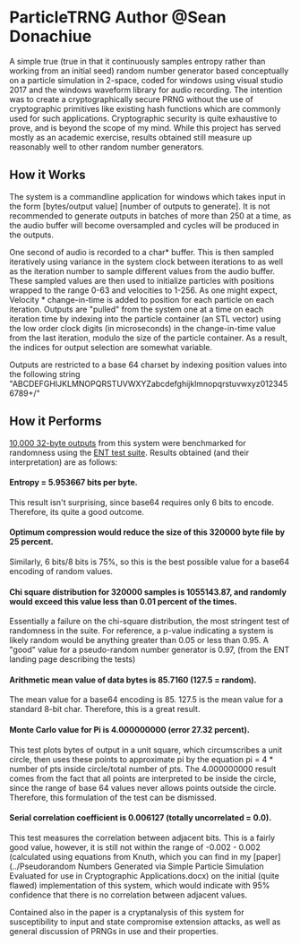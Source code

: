 # ParticleTRNG Author @Sean Donachiue
A simple true (true in that it continuously samples entropy rather than working from an initial seed) random number generator based conceptually on a particle simulation in 2-space, coded for windows using visual studio 2017 and the windows waveform library for audio recording. The intention was to create a cryptographically secure PRNG without the use of cryptographic primitives like existing hash functions which are commonly used for such applications. Cryptographic security is quite exhaustive to prove, and is beyond the scope of my mind. While this project has served mostly as an academic exercise, results obtained still measure up reasonably well to other random number generators.

## How it Works

The system is a commandline application for windows which takes input in the form [bytes/output value] [number of outputs to generate]. It is not recommended to generate outputs in batches of more than 250 at a time, as the audio buffer will become oversampled and cycles will be produced in the outputs.

One second of audio is recorded to a char* buffer. This is then sampled iteratively using variance in the system clock between iterations to as well as the iteration number to sample different values from the audio buffer. These sampled values are then used to initialize particles with positions wrapped to the range 0-63 and velocities to 1-256. As one might expect, Velocity * change-in-time is added to position for each particle on each iteration. Outputs are "pulled" from the system one at a time on each iteration time by indexing into the particle container (an STL vector) using the low order clock digits (in microseconds) in the change-in-time value from the last iteration, modulo the size of the particle container. As a result, the indices for output selection are somewhat variable.

Outputs are restricted to a base 64 charset by indexing position values into the following string 
"ABCDEFGHIJKLMNOPQRSTUVWXYZabcdefghijklmnopqrstuvwxyz0123456789+/"

## How it Performs

[10,000 32-byte outputs](/testOutputs.txt) from this system were benchmarked for randomness using the [ENT test suite](http://www.fourmilab.ch/random/). Results obtained (and their interpretation) are as follows:

#### Entropy = 5.953667 bits per byte. 
This result isn't surprising, since base64 requires only 6 bits to encode. Therefore, its quite a good outcome.

#### Optimum compression would reduce the size of this 320000 byte file by 25 percent. 
Similarly, 6 bits/8 bits is 75%, so this is the best possible value for a base64 encoding of random values.

#### Chi square distribution for 320000 samples is 1055143.87, and randomly would exceed this value less than 0.01 percent of the times.
Essentially a failure on the chi-square distribution, the most stringent test of randomness in the suite. For reference, a p-value indicating a system is likely random would be anything greater than 0.05 or less than 0.95. A "good" value for a pseudo-random number generator is 0.97, (from the ENT landing page describing the tests)

#### Arithmetic mean value of data bytes is 85.7160 (127.5 = random). 
The mean value for a base64 encoding is 85. 127.5 is the mean value for a standard 8-bit char. Therefore, this is a great result.

#### Monte Carlo value for Pi is 4.000000000 (error 27.32 percent). 
This test plots bytes of output in a unit square, which circumscribes a unit circle, then uses these points to approximate pi by the equation pi = 4 * number of pts inside circle/total number of pts. The 4.000000000 result comes from the fact that all points are interpreted to be inside the circle, since the range of base 64 values never allows points outside the circle. Therefore, this formulation of the test can be dismissed.

#### Serial correlation coefficient is 0.006127 (totally uncorrelated = 0.0). 
This test measures the correlation between adjacent bits. This is a fairly good value, however, it is still not within the range of -0.002 - 0.002 (calculated using equations from Knuth, which you can find in my [paper](../Pseudorandom Numbers Generated via Simple Particle Simulation Evaluated for use in Cryptographic Applications.docx) on the initial (quite flawed) implementation of this system, which would indicate with 95% confidence that there is no correlation between adjacent values.

Contained also in the paper is a cryptanalysis of this system for susceptibility to input and state compromise extension attacks, as well as general discussion of PRNGs in use and their properties.
